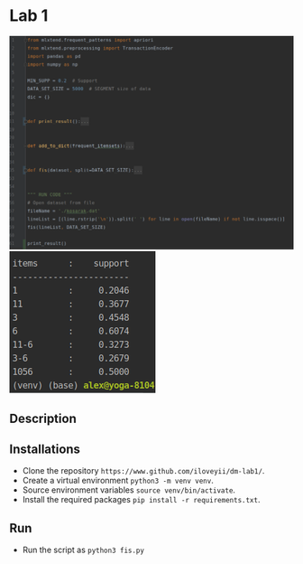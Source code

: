 Lab 1
===================


![Screenshot](https://github.com/iloveyii/data-mining-1/blob/master/screenshot.png)
![Result](https://github.com/iloveyii/data-mining-1/blob/master/result.png)
## Description




## Installations
  * Clone the repository `https://www.github.com/iloveyii/dm-lab1/`.
  * Create a virtual environment `python3 -m venv venv`.
  * Source environment variables `source venv/bin/activate`.
  * Install the required packages `pip install -r requirements.txt`.
  
  
## Run
  * Run the script as
    `python3 fis.py`